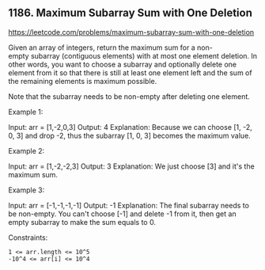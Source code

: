 ## 1186. Maximum Subarray Sum with One Deletion

https://leetcode.com/problems/maximum-subarray-sum-with-one-deletion

Given an array of integers, return the maximum sum for a non-empty subarray (contiguous elements) with at most one element deletion. In other words, you want to choose a subarray and optionally delete one element from it so that there is still at least one element left and the sum of the remaining elements is maximum possible.

Note that the subarray needs to be non-empty after deleting one element.

Example 1:

Input: arr = [1,-2,0,3]
Output: 4
Explanation: Because we can choose [1, -2, 0, 3] and drop -2, thus the subarray [1, 0, 3] becomes the maximum value.

Example 2:

Input: arr = [1,-2,-2,3]
Output: 3
Explanation: We just choose [3] and it's the maximum sum.

Example 3:

Input: arr = [-1,-1,-1,-1]
Output: -1
Explanation: The final subarray needs to be non-empty. You can't choose [-1] and delete -1 from it, then get an empty subarray to make the sum equals to 0.

Constraints:

    1 <= arr.length <= 10^5
    -10^4 <= arr[i] <= 10^4
